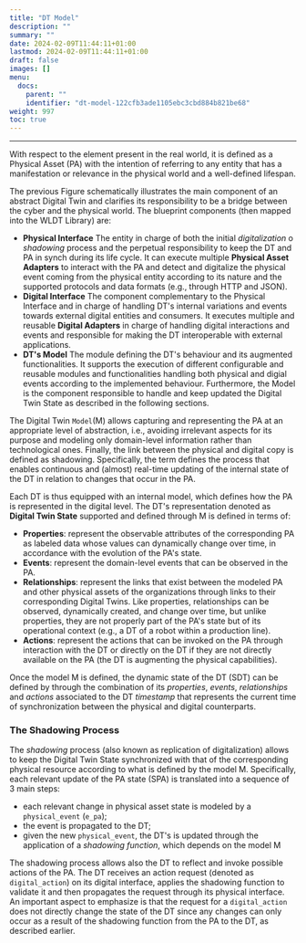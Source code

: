 ```yaml
---
title: "DT Model"
description: ""
summary: ""
date: 2024-02-09T11:44:11+01:00
lastmod: 2024-02-09T11:44:11+01:00
draft: false
images: []
menu:
  docs:
    parent: ""
    identifier: "dt-model-122cfb3ade1105ebc3cbd884b821be68"
weight: 997
toc: true
---
```


---

With respect to the element present in the real world, 
it is defined as a Physical Asset (PA) with the intention of referring to any entity 
that has a manifestation or relevance in the physical world and a well-defined lifespan.

<!-- ![Abstract DT Structure](abstract_dt_structure.jpeg) -->

The previous Figure schematically illustrates the main component of an abstract Digital Twin and clarifies its 
responsibility to be a bridge between the cyber and the physical world. 
The blueprint components (then mapped into the WLDT Library) are:

- **Physical Interface** The entity in charge of both the initial *digitalization* o *shadowing* process and the perpetual responsibility
to keep the DT and PA in synch during its life cycle. It can execute multiple **Physical Asset Adapters** to interact with the PA and detect and
digitalize the physical event coming from the physical entity according to its nature and the supported protocols and data formats (e.g., through HTTP and JSON).
- **Digital Interface** The component complementary to the Physical Interface and in charge of handling DT's internal variations and events 
towards external digital entities and consumers.  It executes multiple and reusable **Digital Adapters** in charge of handling digital interactions and events 
and responsible for making the DT interoperable with external applications.
- **DT's Model** The module defining the DT's behaviour and its augmented functionalities. It supports the execution of different configurable
and reusable modules and functionalities handling both physical and digial events according to the implemented behaviour.
Furthermore, the Model is the component responsible to handle and keep updated the Digital Twin State as described in the following sections.

The Digital Twin ``Model``(M) allows capturing and representing the PA at an appropriate level of abstraction, 
i.e., avoiding irrelevant aspects for its purpose and modeling only domain-level information rather than technological ones. 
Finally, the link between the physical and digital copy is defined as shadowing. Specifically, 
the term defines the process that enables continuous and (almost) real-time updating of the internal state of the DT in relation to changes 
that occur in the PA.

Each DT is thus equipped with an internal model, which defines how the PA is represented in the digital level. 
The DT's representation denoted as **Digital Twin State** supported and defined through M is defined in terms of:

- **Properties**: represent the observable attributes of the corresponding PA as labeled data 
whose values can dynamically change over time, in accordance with the evolution of the PA's state.
- **Events**: represent the domain-level events that can be observed in the PA.
- **Relationships**: represent the links that exist between the modeled PA and other physical
assets of the organizations through links to their corresponding Digital Twins. 
Like properties, relationships can be observed, dynamically created, and change over time, 
but unlike properties, they are not properly part of the PA's state but of its operational context 
(e.g., a DT of a robot within a production line).
- **Actions**: represent the actions that can be invoked on the PA through interaction with the DT or directly 
on the DT if they are not directly available on the PA (the DT is augmenting the physical capabilities).

Once the model M is defined, the dynamic state of the DT (SDT) can be defined by through the combination of 
its *properties*, *events*, *relationships* and *actions* associated to the DT *timestamp* that represents the current time of
synchronization between the physical and digital counterparts.


### The Shadowing Process

The *shadowing* process (also known as replication of digitalization) allows to keep the 
Digital Twin State synchronized with that of the corresponding physical resource 
according to what is defined by the model M. Specifically, each relevant update of the PA state (SPA) 
is translated into a sequence of 3 main steps:

- each relevant change in physical asset state is modeled by a ``physical_event`` (``e_pa``);
- the event is propagated to the DT;
- given the new ``physical_event``, the DT's is updated through the application of a *shadowing function*, 
which depends on the model M

The shadowing process allows also the DT to reflect and invoke possible actions of the PA.
The DT receives an action request (denoted as ``digital_action``) on its digital interface, applies the shadowing function to validate it and then 
propagates the request through its physical interface. 
An important aspect to emphasize is that the request for a ``digital_action`` does not 
directly change the state of the DT since any changes can only occur as a result of the 
shadowing function from the PA to the DT, as described earlier.